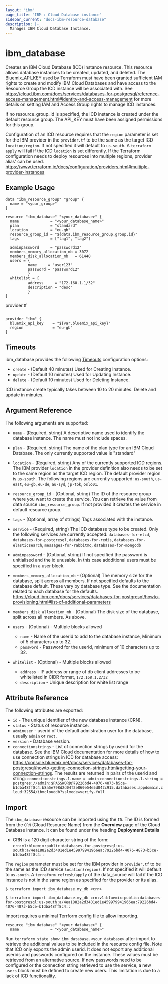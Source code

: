 ```yaml
---
layout: "ibm"
page_title: "IBM : Cloud Database instance"
sidebar_current: "docs-ibm-resource-database"
description: |-
  Manages IBM Cloud Database Instance.
---
```


# ibm\_database

Creates an IBM Cloud Database (ICD) instance resource. This resource allows database instances to be created, updated, and deleted. The Bluemix_API_KEY used by Terraform must have been granted sufficient IAM rights to create and modify IBM Cloud Databases and have access to the Resource Group the ICD instance will be associated with. See https://cloud.ibm.com/docs/services/databases-for-postgresql/reference-access-management.html#identity-and-access-management for more details on setting IAM and Access Group rights to manage ICD instances.  

If no resource_group_id is specified, the ICD instance is created under the default resource group. The API_KEY must have been assigned permissions for this group.  

Configuration of an ICD resource requires that the `region` parameter is set for the IBM provider in the `provider.tf` to be the same as the target ICD `location/region`. If not specified it will default to `us-south`. A `terraform apply` will fail if the ICD `location` is set differently. If the Terraform configuration needs to deploy resources into multiple regions, provider alias' can be used. https://www.terraform.io/docs/configuration/providers.html#multiple-provider-instances

## Example Usage

```hcl
data "ibm_resource_group" "group" {
  name = "<your_group>"
}

resource "ibm_database" "<your_database>" {
  name              = "<your_database_name>"
  plan              = "standard"
  location          = "eu-gb"
  resource_group_id = "${data.ibm_resource_group.group.id}"
  tags              = ["tag1", "tag2"]

  adminpassword     = "password12"
  members_memory_allocation_mb = 3072
  members_disk_allocation_mb   = 61440
  users = {
          name     = "user123"
          password = "password12"
          }
  whitelist = {
          address     = "172.168.1.1/32"
          description = "desc"
          }
}
```

provider.tf

```hcl

provider "ibm" {
  bluemix_api_key    = "${var.bluemix_api_key}"
  region             = "eu-gb"
}
```

## Timeouts

ibm_database provides the following [Timeouts](https://www.terraform.io/docs/configuration/resources.html#timeouts) configuration options:

* `create` - (Default 40 minutes) Used for Creating Instance.
* `update` - (Default 10 minutes) Used for Updating Instance.
* `delete` - (Default 10 minutes) Used for Deleting Instance.

ICD instance create typically takes between 10 to 20 minutes. Delete and update in minutes. 




## Argument Reference

The following arguments are supported:

* `name` - (Required, string) A descriptive name used to identify the database instance. The name must not include spaces. 
* `plan` - (Required, string) The name of the plan type for an IBM Cloud Database. The only currently supported value is "standard"
* `location` - (Required, string) Any of the currently supported ICD regions. The IBM provider `location` in the provider definition also needs to be set to the same region as the target ICD region. The default provider region is `us-south`. The following regions are currently supported: `us-south`, `us-east`, `eu-gb`, `eu-de`, `au-syd`, `jp-tok`, `oslo01`.  
* `resource_group_id` - (Optional, string) The ID of the resource group where you want to create the service. You can retrieve the value from data source `ibm_resource_group`. If not provided it creates the service in default resource group.
* `tags` - (Optional, array of strings) Tags associated with the instance.
* `service` - (Required, string) The ICD database type to be created. Only the following services are currently accepted: 
`databases-for-etcd`, `databases-for-postgresql`, `databases-for-redis`, `databases-for-elasticsearch`, `messages-for-rabbitmq`, `databases-for-mongodb`
* `adminpassword` - (Optional, string) If not specified the password is unitialised and the id unusable. In this case addditional users must be specified in a user block.   
* `members_memory_allocation_mb` - (Optional) The memory size for the database, split across all members. If not specified defaults to the database default. These vary by database type. See the documentation related to each database for the defaults. https://cloud.ibm.com/docs/services/databases-for-postgresql/howto-provisioning.html#list-of-additional-parameters
* `members_disk_allocation_mb`  - (Optional) The disk size of the database, split across all members. As above.


* `users` - (Optional) - Multiple blocks allowed       
  * `name` - Name of the userid to add to the database instance, Minimum of 5 characters up to 32.  
  * `password` - Password for the userid, minimum of 10 characters up to 32. 
            
* `whitelist` - (Optional) - Multiple blocks allowed             
  * `address` - IP address or range of db client addresses to be whitelisted in CIDR format, `172.168.1.2/32`
  * `description` -  Unique description for white list range



## Attribute Reference

The following attributes are exported:

* `id` - The unique identifier of the new database instance (CRN).
* `status` - Status of resource instance.
* `adminuser` - userid of the default admistration user for the database, usually `admin` or `root`.
* `version` - Database version. 
* `connectionstrings` - List of connection strings by userid for the database. See the IBM Cloud documentation for more details of how to use connection strings in ICD for database access: https://console.bluemix.net/docs/services/databases-for-postgresql/howto-getting-connection-strings.html#getting-your-connection-strings. The results are returned in pairs of the userid and string:
  `connectionstrings.1.name = admin`
  `connectionstrings.1.string = postgres://admin:$PASSWORD@79226bd4-4076-4873-b5ce-b1dba48ff8c4.b8a5e798d2d04f2e860e54e5d042c915.databases.appdomain.cloud:32554/ibmclouddb?sslmode=verify-full`



## Import

The `ibm_database` resource can be imported using the `ID`. The ID is formed from the `CRN` (Cloud Resource Name) from the **Overview** page of the Cloud Database instance. It can be found under the heading **Deployment Details**
* CRN is a 120 digit character string of the form: `crn:v1:bluemix:public:databases-for-postgresql:us-south:a/4ea1882a2d3401ed1e459979941966ea:79226bd4-4076-4873-b5ce-b1dba48ff8c4::`

The `region` parameter must be set for the IBM provider in `provider.tf` to be the same as the ICD service `location(region)`. If not specified it will default to `us-south`. A `terraform refresh/apply` of the data_source will fail if the ICD instance is not in the same region as specified for the provider or its alias.  

```
$ terraform import ibm_database.my_db <crn>

$ terraform import ibm_database.my_db crn:v1:bluemix:public:databases-for-postgresql:us-south:a/4ea1882a2d3401ed1e459979941966ea:79226bd4-4076-4873-b5ce-b1dba48ff8c4::
```

Import requires a minimal Terrform config file to allow importing. 

```hcl
resource "ibm_database" "<your_database>" {
  name              = "<your_database_name>"
```

Run `terraform state show ibm_database.<your_database>` after import to retrieve the additional values to be included in the resource config file. Note that ICD only exports the admin userid. It does not export any additional userids and passwords configured on the instance. These values must be retrieved from an alternative source. If new passwords need to be configured or the connection string retrieved to use the service, a new `users` block must be defined to create new users. This limitation is due to a lack of ICD functionality.  

